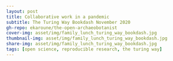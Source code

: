 ```yaml
---
layout: post
title: Collaborative work in a pandemic 
subtitle: The Turing Way Bookdash November 2020
gh-repo: ekaroune/the-open-archaeobotanist
cover-img: asset/img/family_lunch_turing_way_bookdash.jpg
thumbnail-img: asset/img/family_lunch_turing_way_bookdash.jpg
share-img: asset/img/family_lunch_turing_way_bookdash.jpg
tags: [open science, reproducible research, the turing way]
---
```


